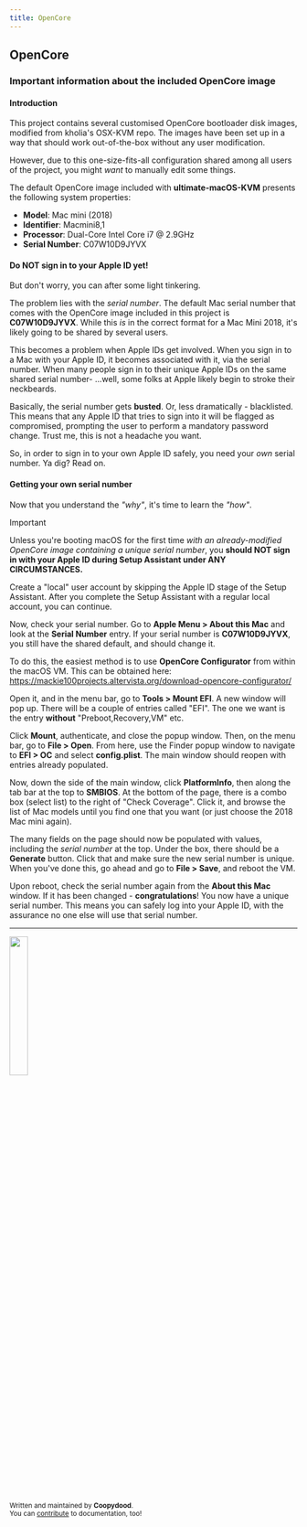 ```yaml
---
title: OpenCore
---
```



## OpenCore
### Important information about the included OpenCore image

#### Introduction
This project contains several customised OpenCore bootloader disk images, modified from kholia's OSX-KVM repo. The images have been set up in a way that should work out-of-the-box without any user modification.

However, due to this one-size-fits-all configuration shared among all users of the project, you might *want* to manually edit some things.

The default OpenCore image included with **ultimate-macOS-KVM** presents the following system properties:

- **Model**: Mac mini (2018)
- **Identifier**: Macmini8,1
- **Processor**: Dual-Core Intel Core i7 @ 2.9GHz
- **Serial Number**: C07W10D9JYVX

#### Do NOT sign in to your Apple ID yet!
But don't worry, you can after some light tinkering.

The problem lies with the *serial number*. The default Mac serial number that comes with the OpenCore image included in this project is **C07W10D9JYVX**. While this *is* in the correct format for a Mac Mini 2018, it's likely going to be shared by several users.

This becomes a problem when Apple IDs get involved. When you sign in to a Mac with your Apple ID, it becomes associated with it, via the serial number. When many people sign in to their unique Apple IDs on the same shared serial number- ...well, some folks at Apple likely begin to stroke their neckbeards.

Basically, the serial number gets **busted**. Or, less dramatically - blacklisted. This means that any Apple ID that tries to sign into it will be flagged as compromised, prompting the user to perform a mandatory password change. Trust me, this is not a headache you want.

So, in order to sign in to your own Apple ID safely, you need your *own* serial number. Ya dig? Read on.

#### Getting your own serial number
Now that you understand the *"why"*, it's time to learn the *"how"*.

> [!IMPORTANT]
> Unless you're booting macOS for the first time *with an already-modified OpenCore image containing a unique serial number*, you **should NOT sign in with your Apple ID during Setup Assistant under ANY CIRCUMSTANCES.**

Create a "local" user account by skipping the Apple ID stage of the Setup Assistant. After you complete the Setup Assistant with a regular local account, you can continue.

Now, check your serial number. Go to **Apple Menu > About this Mac** and look at the **Serial Number** entry. If your serial number is **C07W10D9JYVX**, you still have the shared default, and should change it.

To do this, the easiest method is to use **OpenCore Configurator** from within the macOS VM. This can be obtained here: https://mackie100projects.altervista.org/download-opencore-configurator/

Open it, and in the menu bar, go to **Tools > Mount EFI**. A new window will pop up. There will be a couple of entries called "EFI". The one we want is the entry **without** "Preboot,Recovery,VM" etc.

Click **Mount**, authenticate, and close the popup window. Then, on the menu bar, go to **File > Open**. From here, use the Finder popup window to navigate to **EFI > OC** and select **config.plist**. The main window should reopen with entries already populated. 

Now, down the side of the main window, click **PlatformInfo**, then along the tab bar at the top to **SMBIOS**. At the bottom of the page, there is a combo box (select list) to the right of "Check Coverage". Click it, and browse the list of Mac models until you find one that you want (or just choose the 2018 Mac mini again). 

The many fields on the page should now be populated with values, including the *serial number* at the top. Under the box, there should be a **Generate** button. Click that and make sure the new serial number is unique. When you've done this, go ahead and go to **File > Save**, and reboot the VM.

Upon reboot, check the serial number again from the **About this Mac** window. If it has been changed - **congratulations**! You now have a unique serial number. This means you can safely log into your Apple ID, with the assurance no one else will use that serial number. 

***

<img src="https://github.com/Coopydood/ultimate-macOS-KVM/assets/39441479/ef278407-a14f-4ae7-bc23-3f635687db65" width="25%"> 

<sub>Written and maintained by **Coopydood**. </sub>
<br><sub>You can [contribute](https://github.com/Coopydood/ultimate-macOS-KVM/new/dev/docs) to documentation, too!</sub>